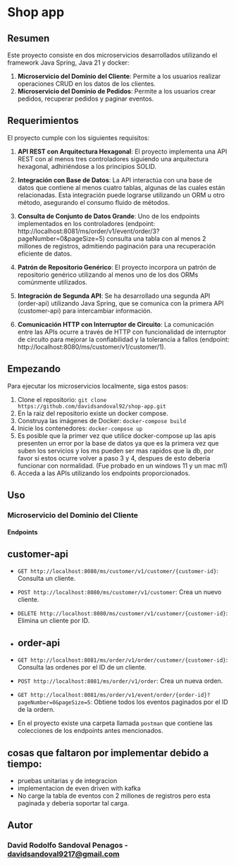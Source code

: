 # Shop app

## Resumen

Este proyecto consiste en dos microservicios desarrollados utilizando el framework Java Spring, Java 21 y docker:

1. **Microservicio del Dominio del Cliente**: Permite a los usuarios realizar operaciones CRUD en los datos de los clientes.
2. **Microservicio del Dominio de Pedidos**: Permite a los usuarios crear pedidos, recuperar pedidos y paginar eventos.

## Requerimientos

El proyecto cumple con los siguientes requisitos:

1. **API REST con Arquitectura Hexagonal**: El proyecto implementa una API REST con al menos tres controladores siguiendo una arquitectura hexagonal, adhiriéndose a los principios SOLID.

2. **Integración con Base de Datos**: La API interactúa con una base de datos que contiene al menos cuatro tablas, algunas de las cuales están relacionadas. Esta integración puede lograrse utilizando un ORM u otro método, asegurando el consumo fluido de métodos.

3. **Consulta de Conjunto de Datos Grande**: Uno de los endpoints implementados en los controladores (endpoint: http://localhost:8081/ms/order/v1/event/order/3?pageNumber=0&pageSize=5) consulta una tabla con al menos 2 millones de registros, admitiendo paginación para una recuperación eficiente de datos.

4. **Patrón de Repositorio Genérico**: El proyecto incorpora un patrón de repositorio genérico utilizando al menos uno de los dos ORMs comúnmente utilizados.

5. **Integración de Segunda API**: Se ha desarrollado una segunda API (order-api) utilizando Java Spring, que se comunica con la primera API (customer-api) para intercambiar información.

6. **Comunicación HTTP con Interruptor de Circuito**: La comunicación entre las APIs ocurre a través de HTTP con funcionalidad de interruptor de circuito para mejorar la confiabilidad y la tolerancia a fallos (endpoint: http://localhost:8080/ms/customer/v1/customer/1).

## Empezando

Para ejecutar los microservicios localmente, siga estos pasos:

1. Clone el repositorio: `git clone https://github.com/davidsandoval92/shop-app.git`
2. En la raiz del repositorio existe un docker compose.
3. Construya las imágenes de Docker: `docker-compose build`
4. Inicie los contenedores: `docker-compose up`
5. Es posible que la primer vez que utilice docker-compose up las apis presenten un error por la base de datos ya que es la primera vez que suben los servicios y los ms pueden ser mas rapidos que la db, por favor si estos ocurre volver a paso 3 y 4, despues de esto deberia funcionar con normalidad. (Fue probado en un windows 11 y un mac m1)
6. Acceda a las APIs utilizando los endpoints proporcionados.

## Uso

### Microservicio del Dominio del Cliente

#### Endpoints

## customer-api
- `GET http://localhost:8080/ms/customer/v1/customer/{customer-id}`: Consulta un cliente.
- `POST http://localhost:8080/ms/customer/v1/customer`: Crea un nuevo cliente.
- `DELETE http://localhost:8080/ms/customer/v1/customer/{customer-id}`: Elimina un cliente por ID.

- ## order-api
- `GET http://localhost:8081/ms/order/v1/order/customer/{customer-id}`: Consulta las ordenes por el ID de un cliente.
- `POST http://localhost:8081/ms/order/v1/order`: Crea un nueva orden.
- `GET http://localhost:8081/ms/order/v1/event/order/{order-id}?pageNumber=0&pageSize=5`: Obtiene todos los eventos paginados por el ID de la ordern.

- En el proyecto existe una carpeta llamada `postman` que contiene las colecciones de los endpoints antes mencionados.

## cosas que faltaron por implementar debido a tiempo:
- pruebas unitarias y de integracion
- implementacion de even driven with kafka
- No carge la tabla de eventos con 2 millones de registros pero esta paginada y deberia soportar tal carga.

## Autor

### David Rodolfo Sandoval Penagos - davidsandoval9217@gmail.com

